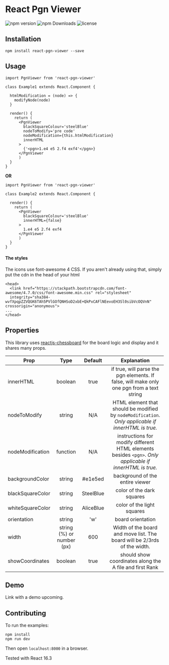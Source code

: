 # React Pgn Viewer

![npm version](https://img.shields.io/npm/v/react-pgn-viewer.svg)
![npm Downloads](https://img.shields.io/npm/dt/react-pgn-viewer.svg)
![license](https://img.shields.io/npm/l/react-pgn-viewer.svg)

## Installation

```
npm install react-pgn-viewer --save
```

## Usage

```
import PgnViewer from 'react-pgn-viewer'

class Example1 extends React.Component {

  htmlModification = (node) => {
    modifyNode(node)
  }

  render() {
    return (
      <PgnViewer
        blackSquareColour='steelBlue'
        nodeToModify='pre code'
        nodeModification={this.htmlModification}
        innerHTML
      >
        {'<pgn>1.e4 e5 2.f4 exf4'</pgn>}
      </PgnViewer
      )
  }
}
```

**OR**

```
import PgnViewer from 'react-pgn-viewer'

class Example2 extends React.Component {

  render() {
    return (
      <PgnViewer
        blackSquareColour='steelBlue'
        innerHTML={false}
      >
        1.e4 e5 2.f4 exf4
      </PgnViewer
      )
  }
}
```

#### The styles
The icons use font-awesome 4 CSS. If you aren't already using that, simply put the cdn in the head of your html

```
<head>
  <link href="https://stackpath.bootstrapcdn.com/font-awesome/4.7.0/css/font-awesome.min.css" rel="stylesheet"
  integrity="sha384-wvfXpqpZZVQGK6TAh5PVlGOfQNHSoD2xbE+QkPxCAFlNEevoEH3Sl0sibVcOQVnN" crossorigin="anonymous">
...
</head>
```

## Properties

This library uses [reactjs-chessboard](https://github.com/ajgingrich/reactjs-chessboard) for the board logic and display and it shares many props.

| Prop | Type | Default | Explanation |
| --- | :---: | :------: | :-------: |
| innerHTML | boolean | true | if true, will parse the pgn elements. If false, will make only one pgn from a text string |
| nodeToModify | string | N/A | HTML element that should be modified by `nodeModification`. *Only applicable if innerHTML is true.* |
| nodeModification | function | N/A | instructions for modify different HTML elements besides `<pgn>`. *Only applicable if innerHTML is true.* |
| backgroundColor | string | #e1e5ed | background of the entire viewer |
| blackSquareColor | string | SteelBlue | color of the dark squares |
| whiteSquareColor | string | AliceBlue | color of the light squares |
| orientation | string | 'w' | board orientation |
| width | string (%) or number (px) | 600 | Width of the board and move list. The board will be 2/3rds of the width. |
| showCoordinates | boolean | true | should show coordinates along the A file and first Rank |

## Demo

Link with a demo upcoming.

## Contributing

To run the examples:

```
npm install
npm run dev
```

Then open `localhost:8000` in a browser.

Tested with React 16.3
